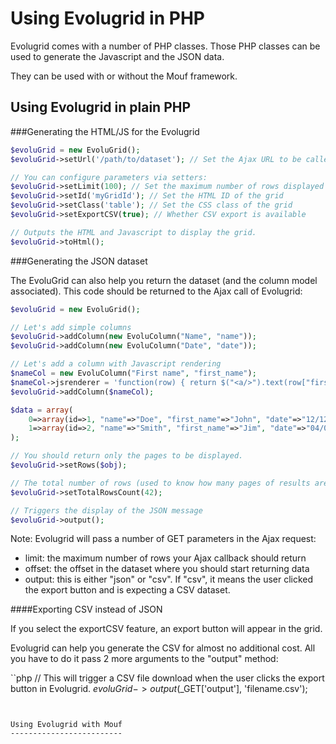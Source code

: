 Using Evolugrid in PHP
======================

Evolugrid comes with a number of PHP classes.
Those PHP classes can be used to generate the Javascript and the JSON data.

They can be used with or without the Mouf framework.

Using Evolugrid in plain PHP
----------------------------

###Generating the HTML/JS for the Evolugrid

```php
$evoluGrid = new EvoluGrid();
$evoluGrid->setUrl('/path/to/dataset'); // Set the Ajax URL to be called

// You can configure parameters via setters:
$evoluGrid->setLimit(100); // Set the maximum number of rows displayed
$evoluGrid->setId('myGridId'); // Set the HTML ID of the grid
$evoluGrid->setClass('table'); // Set the CSS class of the grid
$evoluGrid->setExportCSV(true); // Whether CSV export is available

// Outputs the HTML and Javascript to display the grid.
$evoluGrid->toHtml();
```

###Generating the JSON dataset

The EvoluGrid can also help you return the dataset (and the column model associated).
This code should be returned to the Ajax call of Evolugrid:

```php
$evoluGrid = new EvoluGrid();

// Let's add simple columns
$evoluGrid->addColumn(new EvoluColumn("Name", "name"));
$evoluGrid->addColumn(new EvoluColumn("Date", "date"));

// Let's add a column with Javascript rendering
$nameCol = new EvoluColumn("First name", "first_name");
$nameCol->jsrenderer = 'function(row) { return $("<a/>").text(row["first_name"]).attr("href", "'.ROOT_URL.'admin/client/edition.php?id="+row.id) }';
$evoluGrid->addColumn($nameCol);

$data = array(
	0=>array(id=>1, "name"=>"Doe", "first_name"=>"John", "date"=>"12/12/12"),
	1=>array(id=>2, "name"=>"Smith", "first_name"=>"Jim", "date"=>"04/01/13"),
);

// You should return only the pages to be displayed.
$evoluGrid->setRows($obj);

// The total number of rows (used to know how many pages of results are returned.
$evoluGrid->setTotalRowsCount(42);

// Triggers the display of the JSON message
$evoluGrid->output();
```

Note: Evolugrid will pass a number of GET parameters in the Ajax request:

- limit: the maximum number of rows your Ajax callback should return 
- offset: the offset in the dataset where you should start returning data
- output: this is either "json" or "csv". If "csv", it means the user clicked the export button and is expecting a CSV dataset. 

####Exporting CSV instead of JSON

If you select the exportCSV feature, an export button will appear in the grid.

Evolugrid can help you generate the CSV for almost no additional cost.
All you have to do it pass 2 more arguments to the "output" method:

``php
// This will trigger a CSV file download when the user clicks the export button in Evolugrid.
$evoluGrid->output($_GET['output'], 'filename.csv');
```


Using Evolugrid with Mouf
-------------------------

